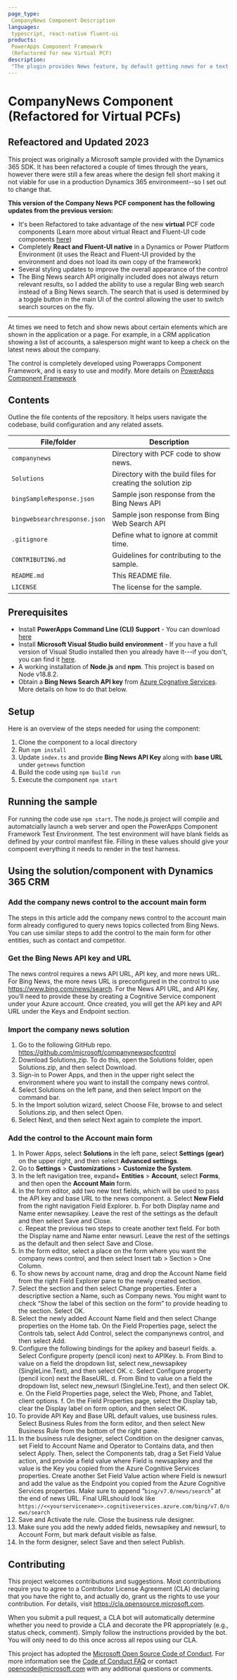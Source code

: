 ```yaml
---
page_type: 
 CompanyNews Component Description
languages:
 typescript, react-native fluent-ui
products:
 PowerApps Component Framework 
 (Refactored for new Virtual PCF) 
description: 
 "The plugin provides News feature, by default getting news for a text from BING news, but can be customized for other news sources."
---
```


# CompanyNews Component (Refactored for Virtual PCFs)
## Refeactored and Updated 2023 

This project was originally a Microsoft sample provided with the Dynamics 365 SDK. It has been refactored a couple of times through the years, however there were still a few areas where the design fell short making it not viable for use in a production Dynamics 365 environmeent--so I set out to change that. 

**This version of the Company News PCF component has the following updates from the previous version:**
- It's been Refactored to take advantage of the new **virtual** PCF code components (Learn more about virtual React and Fluent-UI code components [here](https://powerapps.microsoft.com/en-us/blog/virtual-code-components-for-power-apps-using-react-and-fluent-ui-react-platform-libraries/))
- Completely **React and Fluent-UI native** in a Dynamics or Power Platform Environment (it uses the React and Fluent-UI provided by the environment and does not load its own copy of the framework)
- Several styling updates to improve the overall appearance of the control
- The Bing News search API originally included does not always return relevant results, so I added the ability to use a regular Bing web search instead of a Bing News search. The search that is used is determined by a toggle button in the main UI of the control allowing the user to switch search sources on the fly. 
- ---
At times we need to fetch and show news about certain elements which are shown in the application or a page. For example, in a CRM application showing a list of accounts, a salesperson might want to keep a check on the latest news about the company.

The control is completely developed using Powerapps Component Framework, and is easy to use and modify. More details on [PowerApps Component Framework]( https://docs.microsoft.com/en-us/powerapps/developer/component-framework/overview)

## Contents

Outline the file contents of the repository. It helps users navigate the codebase, build configuration and any related assets.

| **File/folder**   | **Description**                            |
|-------------------|--------------------------------------------|
| `companynews`     | Directory with PCF code to show news.      |
| `Solutions`       | Directory with the build files for creating the solution zip |
| `bingSampleResponse.json` | Sample json response from the Bing News API |
| `bingwebsearchresponse.json` | Sample json response from Bing Web Search API |
| `.gitignore`      | Define what to ignore at commit time.      |
| `CONTRIBUTING.md` | Guidelines for contributing to the sample. |
| `README.md`       | This README file.                          |
| `LICENSE`         | The license for the sample.                |

## Prerequisites

- Install **PowerApps Command Line (CLI) Support** - You can download [here](https://docs.microsoft.com/en-us/powerapps/developer/component-framework/get-powerapps-cli)
- Install **Microsoft Visual Studio build environment** - If you have a full version of Visual Studio installed then you already have it---if you don't, you can find it [here]().
- A working installation of **Node.js** and **npm**. This project is based on Node v18.8.2.
- Obtain a **Bing News Search API key** from [Azure Cognative Services]().  More details on how to do that below. 
 
## Setup

Here is an overview of the steps needed for using the component:
1. Clone the component to a local directory
2. Run `npm install`
3. Update `index.ts` and provide **Bing News API Key** along with **base URL** under `getnews` function
4. Build the code using `npm build run`
5. Execute the component `npm start` 

## Running the sample

For running the code use `npm start`.  The node.js project will compile and automatcially launch a web server and open the PowerApps Component Framework Test Environment. The test environment will have blank fields as defined by your control manifest file. Filling in these values should give your compoent everything it needs to render in the test harness.

## Using the solution/component with Dynamics 365 CRM

### Add the company news control to the account main form
The steps in this article add the company news control to the account main form already configured to query news topics collected from Bing News. You can use similar steps to add the control to the main form for other entities, such as contact and competitor.

### Get the Bing News API key and URL
The news control requires a news API URL, API key, and more news URL. For Bing News, the more news URL is preconfigured in the control to use https://www.bing.com/news/search. For the News API URL, and API Key, you’ll need to provide these by creating a Cognitive Service component under your Azure account. Once created, you will get the API key and API URL under the Keys and Endpoint section.  
 
### Import the company news solution 
1.	Go to the following GitHub repo. https://github.com/microsoft/companynewspcfcontrol
2.	Download Solutions,zip. To do this, open the Solutions folder, open Solutions.zip, and then select Download. 
3.	Sign-in to Power Apps, and then in the upper right select the environment where you want to install the company news control.
4.	Select Solutions on the left pane, and then select Import on the command bar. 
5.	In the Import solution wizard, select Choose File, browse to and select Solutions.zip, and then select Open. 
6.	Select Next, and then select Next again to complete the import. 

### Add the control to the Account main form
1.	In Power Apps, select **Solutions** in the left pane, select **Settings (gear)** on the upper right, and then select **Advanced settings**. 
2.	Go to **Settings** > **Customizations** > **Customize the System**. 
3.	In the left navigation tree, expand+ **Entities** > **Account**, select **Forms**, and then open the **Account Main** form.
4.	In the form editor, add two new text fields, which will be used to pass the API key and base URL to the news component. 
a.	Select **New Field** from the right navigation Field Explorer. 
b.	For both Display name and Name enter newsapikey. Leave the rest of the settings as the default and then select Save and Close.  
c.	Repeat the previous two steps to create another text field. For both the Display name and Name enter newsurl. Leave the rest of the settings as the default and then select Save and Close. 
5.	In the form editor, select a place on the form where you want the company news control, and then select Insert tab > Section > One Column. 
6.	To show news by account name, drag and drop the Account Name field from the right Field Explorer pane to the newly created section. 
7.	Select the section and then select Change properties. Enter a descriptive section a Name, such as Company news. You might want to check “Show the label of this section on the form” to provide heading to the section. Select OK.
8.	Select the newly added Account Name field and then select Change properties on the Home tab. On the Field Properties page, select the Controls tab, select Add Control, select the companynews control, and then select Add. 
9.	Configure the following bindings for the apikey and baseurl fields. 
a.	Select Configure property (pencil icon) next to APIKey. 
b.	From Bind to value on a field the dropdown list, select new_newsapikey (SingleLine.Text), and then select OK. 
c.	Select Configure property (pencil icon) next the BaseURL. 
d.	From Bind to value on a field the dropdown list, select new_newsurl (SingleLine.Text), and then select OK.
e.	On the Field Properties page, select the Web, Phone, and Tablet, client options. 
f.	On the Field Properties page, select the Display tab, clear the Display label on form option, and then select OK. 
10.	To provide API Key and Base URL default values, use business rules. Select Business Rules from the form editor, and then select New Business Rule from the bottom of the right pane. 
11.	In the business rule designer, select Condition on the designer canvas, set Field to Account Name and Operator to Contains data, and then select Apply. Then, select the Components tab, drag a Set Field Value action, and provide a field value where Field is newsapikey and the value is the Key you copied from the Azure Cognitive Services properties. Create another Set Field Value action where Field is newsurl and add the value as the Endpoint you copied from the Azure Cognitive Services properties. Make sure to append “`bing/v7.0/news/search`” at the end of news URL. Final URLshould look like `https://<<yourservicename>>.cognitiveservices.azure.com/bing/v7.0/news/search`   
12.	Save and Activate the rule. Close the business rule designer. 
13.	Make sure you add the newly added fields, newsapikey and newsurl, to Account Form, but mark default visible as false. 
14.	In the form designer, select Save and then select Publish. 

## Contributing

This project welcomes contributions and suggestions.  Most contributions require you to agree to a Contributor License Agreement (CLA) declaring that you have the right to, and actually do, grant us the rights to use your contribution. For details, visit https://cla.opensource.microsoft.com.

When you submit a pull request, a CLA bot will automatically determine whether you need to provide a CLA and decorate the PR appropriately (e.g., status check, comment). Simply follow the instructions provided by the bot. You will only need to do this once across all repos using our CLA.

This project has adopted the [Microsoft Open Source Code of Conduct](https://opensource.microsoft.com/codeofconduct/). For more information see the [Code of Conduct FAQ](https://opensource.microsoft.com/codeofconduct/faq/) or contact [opencode@microsoft.com](mailto:opencode@microsoft.com) with any additional questions or comments.
